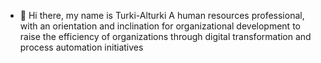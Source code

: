 - 👋 Hi there, my name is Turki-Alturki
  A human resources professional, with an orientation and inclination for organizational development to raise the efficiency of organizations through digital transformation and process automation initiatives
